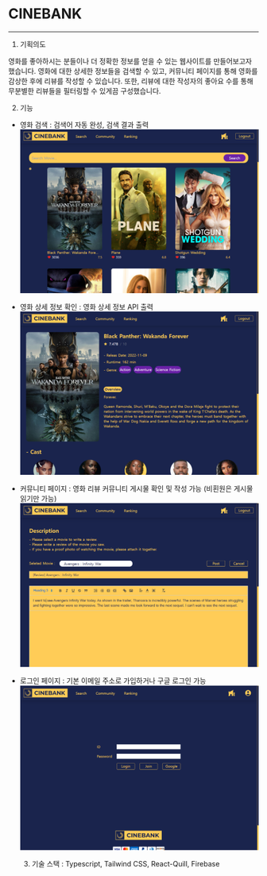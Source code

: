 # CINEBANK

---

1. 기획의도

영화를 좋아하시는 분들이나 더 정확한 정보를 얻을 수 있는 웹사이트를 만들어보고자 했습니다.
영화에 대한 상세한 정보들을 검색할 수 있고, 커뮤니티 페이지를 통해 영화를 감상한 후에 리뷰를 작성할 수 있습니다.
또한, 리뷰에 대한 작성자의 좋아요 수를 통해 무분별한 리뷰들을 필터링할 수 있게끔 구성했습니다.

2. 기능

- 영화 검색 : 검색어 자동 완성, 검색 결과 출력
  <img src = "src/assets/search-page.png" />

- 영화 상세 정보 확인 : 영화 상세 정보 API 출력
  <img src = "src/assets/detail-page.png" />

- 커뮤니티 페이지 : 영화 리뷰 커뮤니티 게시물 확인 및 작성 가능 (비횐원은 게시물 읽기만 가능)
  <img src = "src/assets/write-page.png" />

- 로그인 페이지 : 기본 이메일 주소로 가입하거나 구글 로그인 가능
  <img src = "src/assets/login-page.png" />

  3. 기술 스택 : Typescript, Tailwind CSS, React-Quill, Firebase
